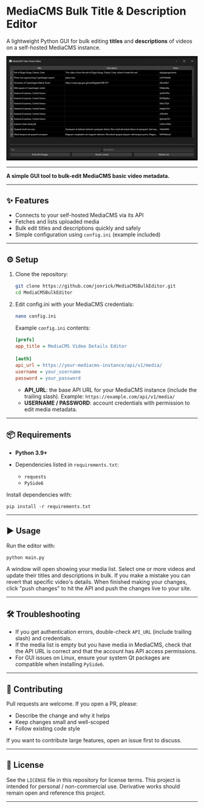 # MediaCMS Bulk Title & Description Editor

A lightweight Python GUI for bulk editing **titles** and **descriptions** of videos on a self-hosted MediaCMS instance.

![Screenshot](https://github.com/jonrick/MediaCMSBulkEditor/blob/main/screenshot.png "screenshot")

---

**A simple GUI tool to bulk-edit MediaCMS basic video metadata.**

---

## ✨ Features

* Connects to your self-hosted MediaCMS via its API
* Fetches and lists uploaded media
* Bulk edit titles and descriptions quickly and safely
* Simple configuration using `config.ini` (example included)

---

## ⚙️ Setup

1. Clone the repository:

   ```bash
   git clone https://github.com/jonrick/MediaCMSBulkEditor.git
   cd MediaCMSBulkEditor
   ```

2. Edit config.ini with your MediaCMS credentials:

   ```bash
   nano config.ini
   ```

   Example `config.ini` contents:

   ```ini
   [prefs]
   app_title = MediaCMS Video Details Editor

   [auth]
   api_url = https://your-mediacms-instance/api/v1/media/
   username = your_username
   password = your_password
   ```

   * **API_URL**: the base API URL for your MediaCMS instance (include the trailing slash). Example: `https://example.com/api/v1/media/`
   * **USERNAME / PASSWORD**: account credentials with permission to edit media metadata.

---

## 📦 Requirements

* **Python 3.9+**
* Dependencies listed in `requirements.txt`:

  * `requests`
  * `PySide6`

Install dependencies with:

```
pip install -r requirements.txt
```

---

## ▶️ Usage

Run the editor with:

```bash
python main.py
```

A window will open showing your media list. Select one or more videos and update their titles and descriptions in bulk. If you make a mistake you can revert that specific video's details. When finished making your changes, click "push changes" to hit the API and push the changes live to your site.

---

## 🛠 Troubleshooting

* If you get authentication errors, double-check `API_URL` (include trailing slash) and credentials.
* If the media list is empty but you have media in MediaCMS, check that the API URL is correct and that the account has API access permissions.
* For GUI issues on Linux, ensure your system Qt packages are compatible when installing `PySide6`.

---

## 🤝 Contributing

Pull requests are welcome. If you open a PR, please:

* Describe the change and why it helps
* Keep changes small and well-scoped
* Follow existing code style

If you want to contribute large features, open an issue first to discuss.

---

## 📜 License

See the `LICENSE` file in this repository for license terms. This project is intended for personal / non-commercial use. Derivative works should remain open and reference this project.


---

